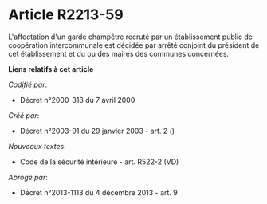 # Article R2213-59

L'affectation d'un garde champêtre recruté par un établissement public de coopération intercommunale est décidée par arrêté
conjoint du président de cet établissement et du ou des maires des communes concernées.

**Liens relatifs à cet article**

_Codifié par_:

  - Décret n°2000-318 du 7 avril 2000

_Créé par_:

  - Décret n°2003-91 du 29 janvier 2003 - art. 2 ()

_Nouveaux textes_:

  - Code de la sécurité intérieure - art. R522-2 (VD)

_Abrogé par_:

  - Décret n°2013-1113 du 4 décembre 2013 - art. 9
